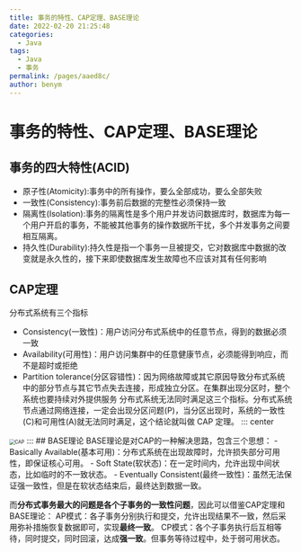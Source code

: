 ```yaml
---
title: 事务的特性、CAP定理、BASE理论
date: 2022-02-20 21:25:48
categories: 
  - Java
tags: 
  - Java
  - 事务
permalink: /pages/aaed8c/
author: benym
---
```


# 事务的特性、CAP定理、BASE理论

## 事务的四大特性(ACID)
 - 原子性(Atomicity):事务中的所有操作，要么全部成功，要么全部失败
 - 一致性(Consistency):事务前后数据的完整性必须保持一致
 - 隔离性(Isolation):事务的隔离性是多个用户并发访问数据库时，数据库为每一个用户开启的事务，不能被其他事务的操作数据所干扰，多个并发事务之间要相互隔离。
 - 持久性(Durability):持久性是指一个事务一旦被提交，它对数据库中数据的改变就是永久性的，接下来即使数据库发生故障也不应该对其有任何影响
## CAP定理
分布式系统有三个指标
 - Consistency(一致性)：用户访问分布式系统中的任意节点，得到的数据必须一致
 - Availability(可用性)：用户访问集群中的任意健康节点，必须能得到响应，而不是超时或拒绝
 - Partition tolerance(分区容错性)：因为网络故障或其它原因导致分布式系统中的部分节点与其它节点失去连接，形成独立分区。在集群出现分区时，整个系统也要持续对外提供服务
分布式系统无法同时满足这三个指标。分布式系统节点通过网络连接，一定会出现分区问题(P)，当分区出现时，系统的一致性(C)和可用性(A)就无法同时满足，这个结论就叫做 CAP 定理。
::: center
<img src="https://image-1-1257237419.cos.ap-chongqing.myqcloud.com/img/CAP.png" alt="CAP" style="zoom:60%;" />
:::
## BASE理论
BASE理论是对CAP的一种解决思路，包含三个思想：
 - Basically Available(基本可用)：分布式系统在出现故障时，允许损失部分可用性，即保证核心可用。
 - Soft State(软状态)：在一定时间内，允许出现中间状态，比如临时的不一致状态。
 - Eventually Consistent(最终一致性)：虽然无法保证强一致性，但是在软状态结束后，最终达到数据一致。

而**分布式事务最大的问题是各个子事务的一致性问题**，因此可以借鉴CAP定理和BASE理论：
AP模式：各子事务分别执行和提交，允许出现结果不一致，然后采用弥补措施恢复数据即可，实现**最终一致**。
CP模式：各个子事务执行后互相等待，同时提交，同时回滚，达成**强一致**。但事务等待过程中，处于弱可用状态。
